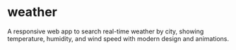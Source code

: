 # weather
A responsive web app to search real-time weather by city, showing temperature, humidity, and wind speed with modern design and animations.
